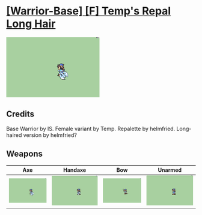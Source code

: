 # [\[Warrior-Base\] \[F\] Temp's Repal Long Hair](../%5BWarrior-Base%5D%20%5BF%5D%20Temp's%20Repal%20Long%20Hair)

<img src="./3.%20Axe/Axe_000.png" alt="[Warrior-Base] [F] Temp's Repal Long Hair standing" />

## Credits

Base Warrior by IS.
Female variant by Temp.
Repalette by helmfried.
Long-haired version by helmfried?

## Weapons


|Axe |Handaxe |Bow |Unarmed |
|  :---: | :---: | :---: | :---: |
| <img alt="Axe animation" src="./3.%20Axe/Axe.gif" /> | <img alt="Handaxe animation" src="./4.%20Handaxe/Handaxe.gif" /> | <img alt="Bow animation" src="./5.%20Bow/Bow.gif" /> | <img alt="Unarmed animation" src="./8.%20Unarmed/Unarmed.gif" /> |
